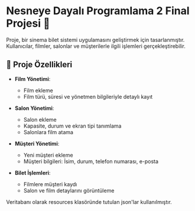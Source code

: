 # Nesneye Dayalı Programlama 2 Final Projesi 🎥

Proje, bir sinema bilet sistemi uygulamasını geliştirmek için tasarlanmıştır. Kullanıcılar, filmler, salonlar ve müşterilerle ilgili işlemleri gerçekleştirebilir.

## 🚀 Proje Özellikleri

- **Film Yönetimi**:
  - Film ekleme
  - Film türü, süresi ve yönetmen bilgileriyle detaylı kayıt

- **Salon Yönetimi**:
  - Salon ekleme
  - Kapasite, durum ve ekran tipi tanımlama
  - Salonlara film atama

- **Müşteri Yönetimi**:
  - Yeni müşteri ekleme
  - Müşteri bilgileri: İsim, durum, telefon numarası, e-posta

- **Bilet İşlemleri**:
  - Filmlere müşteri kaydı
  - Salon ve film detaylarını görüntüleme

Veritabanı olarak resources klasöründe tutulan json'lar kullanılmıştır.
